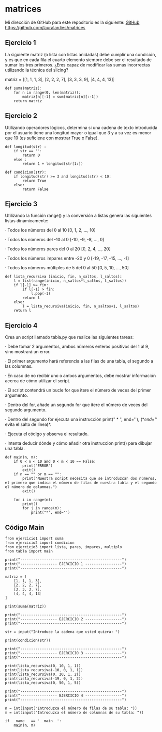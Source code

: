 # matrices

Mi dirección de GitHub para este repositorio es la siguiente: [GitHub](https://github.com/lauralardies/matrices)
https://github.com/lauralardies/matrices

## Ejercicio 1

La siguiente matriz (o lista con listas anidadas) debe cumplir una condición, y es que en cada fila el cuarto elemento siempre debe ser el resultado de sumar los tres primeros. ¿Eres capaz de modificar las sumas incorrectas utilizando la técnica del slicing?

matriz = [[1, 1, 1, 3], [2, 2, 2, 7], [3, 3, 3, 9], [4, 4, 4, 13]]

```
def suma(matriz):
    for n in range(0, len(matriz)):
        matriz[n][-1] = sum(matriz[n][:-1])
    return matriz
```

## Ejercicio 2

Utilizando operadores lógicos, determina si una cadena de texto introducida por el usuario tiene una longitud mayor o igual que 3 y a su vez es menor que 10 (es suficiene con mostrar True o False).

```
def longitud(str) :
    if str == '':
        return 0
    else :
        return 1 + longitud(str[1:])

def condicion(str):
    if longitud(str) >= 3 and longitud(str) < 10:
        return True
    else:
        return False
```

## Ejercicio 3

Utilizando la función range() y la conversión a listas genera las siguientes listas dinámicamente:

·        Todos los números del 0 al 10 [0, 1, 2, ..., 10]

·        Todos los números del -10 al 0 [-10, -9, -8, ..., 0]

·        Todos los números pares del 0 al 20 [0, 2, 4, ..., 20]

·        Todos los números impares entre -20 y 0 [-19, -17, -15, ..., -1]

·        Todos los números múltiples de 5 del 0 al 50 [0, 5, 10, ..., 50]

```
def lista_recursiva (inicio, fin, n_saltos, l_saltos):
    l = list(range(inicio, n_saltos*l_saltos, l_saltos))
    if l[-1] >= fin:
        if l[-1] > fin:
            l.pop(-1)
        return l
    else:
        l = lista_recursiva(inicio, fin, n_saltos+1, l_saltos)
    return l
```

## Ejercicio 4

Crea un script llamado tabla.py que realice las siguientes tareas:

·        Debe tomar 2 argumentos, ambos números enteros positivos del 1 al 9, sino mostrará un error.

·        El primer argumento hará referencia a las filas de una tabla, el segundo a las columnas.

·        En caso de no recibir uno o ambos argumentos, debe mostrar información acerca de cómo utilizar el script.

·        El script contendrá un bucle for que itere el número de veces del primer argumento.

·        Dentro del for, añade un segundo for que itere el número de veces del segundo argumento.

·        Dentro del segundo for ejecuta una instrucción print(" * ", end=''), (**end=''* evita el salto de línea)*.

·        Ejecuta el código y observa el resultado.

·        Intenta deducir dónde y cómo añadir otra instruccion print() para dibujar una tabla.

```
def main(n, m):
    if 0 < n < 10 and 0 < m < 10 == False:
        print("ERROR")
        exit()
    if n == "" or m == "":
        print("Nuestra script necesita que se introduzcan dos números, el primero que indica el número de filas de nuestra tabla y el segundo el número de columnas.")
        exit()

    for i in range(n):
        print()
        for j in range(m):
            print("*", end='')
```

## Código Main

```
from ejercicio1 import suma
from ejercicio2 import condicion
from ejercicio3 import lista, pares, impares, multiplo
from tabla import main

print("-----------------------------------------------")
print("----------------- EJERCICIO 1 -----------------")
print("-----------------------------------------------")

matriz = [
    [1, 1, 1, 3],
    [2, 2, 2, 7],
    [3, 3, 3, 7],
    [4, 4, 4, 13]
]

print(suma(matriz))

print("-----------------------------------------------")
print("----------------- EJERCICIO 2 -----------------")
print("-----------------------------------------------")

str = input("Introduce la cadena que usted quiera: ")

print(condicion(str))

print("-----------------------------------------------")
print("----------------- EJERCICIO 3 -----------------")
print("-----------------------------------------------")

print(lista_recursiva(0, 10, 1, 1))
print(lista_recursiva(-10, 0, 1, 1))
print(lista_recursiva(0, 20, 1, 2))
print(lista_recursiva(-19, 0, 1, 2))
print(lista_recursiva(0, 50, 1, 5))

print("-----------------------------------------------")
print("----------------- EJERCICIO 4 -----------------")
print("-----------------------------------------------")

n = int(input("Introduzca el número de filas de su tabla: "))
m = int(input("Introduzca el número de columnas de su tabla: "))

if __name__ == '__main__':
    main(n, m)
```
